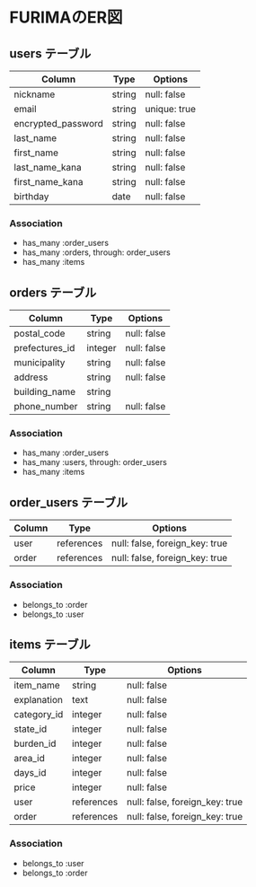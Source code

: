 # FURIMAのER図

## users テーブル

| Column             | Type   | Options      |
| ------------------ | ------ | ------------ |
| nickname           | string | null: false  |
| email              | string | unique: true |
| encrypted_password | string | null: false  |
| last_name          | string | null: false  |
| first_name         | string | null: false  |
| last_name_kana     | string | null: false  |
| first_name_kana    | string | null: false  |
| birthday           | date   | null: false  |

### Association

- has_many :order_users
- has_many :orders, through: order_users
- has_many :items

## orders テーブル

| Column                | Type       | Options     |
| --------------------- | ---------- | ------------|
| postal_code           | string     | null: false |
| prefectures_id        | integer    | null: false |
| municipality          | string     | null: false |
| address               | string     | null: false |
| building_name         | string     |             |
| phone_number          | string     | null: false |

### Association

- has_many :order_users
- has_many :users, through: order_users
- has_many :items

## order_users テーブル

| Column | Type       | Options                        |
| ------ | ---------- | ------------------------------ |
| user   | references | null: false, foreign_key: true |
| order  | references | null: false, foreign_key: true |

### Association

- belongs_to :order
- belongs_to :user

## items テーブル

| Column      | Type       | Options                        |
| ----------- | ---------- | ------------------------------ |
| item_name   | string     | null: false                    |
| explanation | text       | null: false                    |
| category_id | integer    | null: false                    |
| state_id    | integer    | null: false                    |
| burden_id   | integer    | null: false                    |
| area_id     | integer    | null: false                    |
| days_id     | integer    | null: false                    |
| price       | integer    | null: false                    |
| user        | references | null: false, foreign_key: true |
| order       | references | null: false, foreign_key: true |

### Association

- belongs_to :user
- belongs_to :order